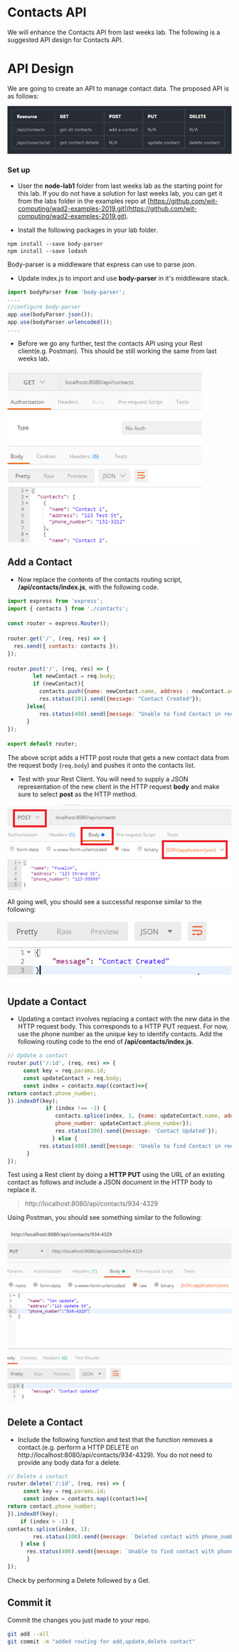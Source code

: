 # Contacts API
We will enhance the Contacts API from last weeks lab. The following is a suggested API design for Contacts API.


# API Design
We are going to create an API to manage contact data. The proposed API is as follows:



![Contacts API](./img/contacts_api.png)

### Set up

+ User the **node-lab1** folder from last weeks lab as the starting point for this lab. If you do not have a solution for last weeks lab, you can get it from the labs folder in the examples repo at [https://github.com/wit-computing/wad2-examples-2019.git](https://github.com/wit-computing/wad2-examples-2019.git).

+ Install the following packages in your lab folder.

```script
npm install --save body-parser
npm install --save lodash
```
Body-parser is a middleware that express can use to parse json.

+ Update index.js to import and use **body-parser** in it's middleware stack.

```javascript
import bodyParser from 'body-parser';
....
//configure body-parser
app.use(bodyParser.json());
app.use(bodyParser.urlencoded());
....
```

+ Before we go any further, test the contacts API using your Rest client(e.g. Postman). This should be still working the same from last weeks lab.

![contacts API](./img/contacts_api_1.png)


## Add a Contact

+ Now replace the contents of the contacts routing script, **/api/contacts/index.js**, with the following code.

```javascript
import express from 'express';
import { contacts } from './contacts';

const router = express.Router();

router.get('/', (req, res) => {
  res.send({ contacts: contacts });
});

router.post('/', (req, res) => {
		let newContact = req.body;
		if (newContact){
          contacts.push({name: newContact.name, address : newContact.address, phone_number: newContact.phone_number }) ;
          res.status(201).send({message: "Contact Created"});
      }else{
      	  res.status(400).send({message: "Unable to find Contact in request. No Contact Found in body"});
      }
});

export default router;
```

The above script adds a HTTP post route that gets a new contact data from the request body (``req.body``) and pushes it onto the contacts list.

- Test with your Rest Client. You will need to supply a JSON representation of the new client in the HTTP request **body** and make sure to select **post** as the HTTP method.

![Add contact (HTTP post)](./img/contacts_post.png)

All going well, you should see a successful response similar to the following:

![Add contact (HTTP post)](./img/contacts_post_success.png)

## Update a Contact

+ Updating a contact involves replacing a contact with the new data in the HTTP request body. This corresponds to a HTTP PUT request. For now, use the phone number as the unique key to identify contacts. Add the following routing code to the end of **/api/contacts/index.js**.


```javascript
// Update a contact
router.put('/:id', (req, res) => {
     const key = req.params.id;
     const updateContact = req.body;
     const index = contacts.map((contact)=>{
return contact.phone_number;
}).indexOf(key);
            if (index !== -1) {
               contacts.splice(index, 1, {name: updateContact.name, address: updateContact.address,
               phone_number: updateContact.phone_number});
               res.status(200).send({message: 'Contact Updated'});
              } else {
          res.status(400).send({message: 'Unable to find Contact in request. No Contact Found in body'});
      }
});
```

Test using a Rest client by doing a **HTTP PUT** using
the  URL of an existing contact as follows and include a JSON document in the HTTP body to replace it.

 > http://localhost:8080/api/contacts/934-4329

Using Postman, you should see something similar to the following: 

![Update Contact (HTTP Put)](./img/put.png)

## Delete a Contact

+ Include the following function and test that the function removes a contact.(e.g. perform a HTTP DELETE on http://localhost:8080/api/contacts/934-4329). You do not need to provide any body data for a delete.

```javascript
// Delete a contact
router.delete('/:id', (req, res) => {
     const key = req.params.id;
     const index = contacts.map((contact)=>{
return contact.phone_number;
}).indexOf(key);
    if (index > -1) {
contacts.splice(index, 1);
        res.status(200).send({message: `Deleted contact with phone_number: ${key}.`});
    } else {
      res.status(400).send({message: `Unable to find contact with phone_number: ${key}.`});
      }
});
```

Check by performing a Delete followed by a Get.

## Commit it

Commit the changes you just made to your repo.

```bash
git add --all
git commit -m "added routing for add,update,delete contact"
```
